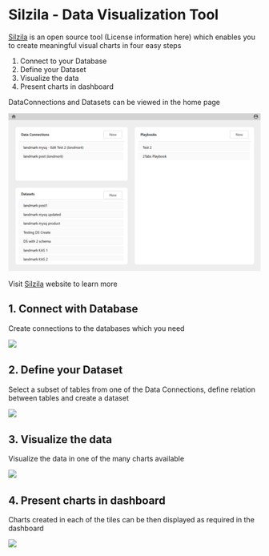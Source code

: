 # Silzila - Data Visualization Tool

[Silzila](https://silzila.org/) is an open source tool (License information here) which enables you
to create meaningful visual charts in four easy steps

1. Connect to your Database
2. Define your Dataset
3. Visualize the data
4. Present charts in dashboard

DataConnections and Datasets can be viewed in the home page

![DataHome](silzila-frontend/src/assets/dataHome-ss.png)

Visit [Silzila](https://silzila.org/) website to learn more

## 1. Connect with Database

Create connections to the databases which you need

![](silzila-frontend/src/assets/Silzila-New-Data-Connection-fast.gif)

## 2. Define your Dataset

Select a subset of tables from one of the Data Connections, define relation between tables and
create a dataset

![](silzila-frontend/src/assets/Silzila-NewDataset-2-fast.gif)

## 3. Visualize the data

Visualize the data in one of the many charts available

![](silzila-frontend/src/assets/Silzila-NewPlaybook-Tile-fast.gif)

## 4. Present charts in dashboard

Charts created in each of the tiles can be then displayed as required in the dashboard

![](silzila-frontend/src/assets/Silzila-Dashboard-fast.gif)
